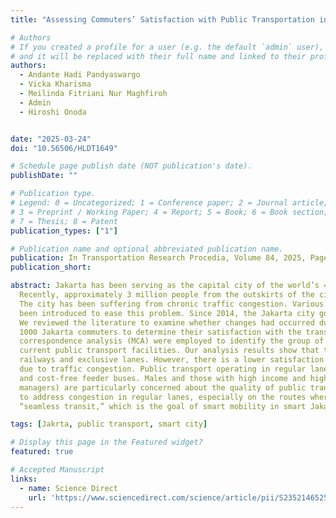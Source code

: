 ```yaml
---
title: "Assessing Commuters’ Satisfaction with Public Transportation in Jakarta Smart City"

# Authors
# If you created a profile for a user (e.g. the default `admin` user), write the username (folder name) here 
# and it will be replaced with their full name and linked to their profile.
authors:
  - Andante Hadi Pandyaswargo
  - Vicka Kharisma
  - Meilinda Fitriani Nur Maghfiroh
  - Admin
  - Hiroshi Onoda


date: "2025-03-24"
doi: "10.56506/HLDT1649"

# Schedule page publish date (NOT publication's date).
publishDate: ""

# Publication type.
# Legend: 0 = Uncategorized; 1 = Conference paper; 2 = Journal article;
# 3 = Preprint / Working Paper; 4 = Report; 5 = Book; 6 = Book section;
# 7 = Thesis; 8 = Patent
publication_types: ["1"]

# Publication name and optional abbreviated publication name.
publication: In Transportation Research Procedia, Volume 84, 2025, Pages 227-234
publication_short: 

abstract: Jakarta has been serving as the capital city of the world’s 4th most populated country in the world, Indonesia, for 75 years.
  Recently, approximately 3 million people from the outskirts of the city commute daily into the city, which already hosts 11 million people.
  The city has been suffering from chronic traffic congestion. Various policy interventions and infrastructural developments have
  been introduced to ease this problem. Since 2014, the Jakarta city government has attempted to transform the city into a smart city.
  We reviewed the literature to examine whether changes had occurred due to the interventions and approaches, and we surveyed
  1000 Jakarta commuters to determine their satisfaction with the transport infrastructure. Descriptive statistics and multiple
  correspondence analysis (MCA) were employed to identify the group of people who were most satisfied or dissatisfied with the
  current public transport facilities. Our analysis results show that there is good satisfaction with public transport operating on
  railways and exclusive lanes. However, there is a lower satisfaction level for public transport operating on regular lanes, possibly
  due to traffic congestion. Public transport operating in regular lanes includes taxis, on-demand car and motorbike-hailing services,
  and cost-free feeder buses. Males and those with high income and high occupation categories (professionals, executives, and
  managers) are particularly concerned about the quality of public transport operating in regular lanes. More efforts should be made
  to address congestion in regular lanes, especially on the routes where feeder vehicles for mass transport are operating, so that
  “seamless transit,” which is the goal of smart mobility in smart Jakarta city, can be achieved.

tags: [Jakrta, public transport, smart city]

# Display this page in the Featured widget?
featured: true

# Accepted Manuscript
links:
  - name: Science Direct
    url: 'https://www.sciencedirect.com/science/article/pii/S2352146525001152'
---
```

